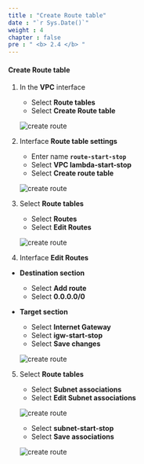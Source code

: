 ```yaml
---
title : "Create Route table"
date : "`r Sys.Date()`"
weight : 4
chapter : false
pre : " <b> 2.4 </b> "
---
```


#### Create Route table

1. In the **VPC** interface

   - Select **Route tables**
   - Select **Create Route table**
  
    ![create route](/aws-fcj-workshop01/images/2-createVPC/4CreateRoute/0001.png?width=90pc)

2. Interface **Route table settings**

   - Enter name **```route-start-stop```**
   - Select **VPC lambda-start-stop**
   - Select **Create route table**

    ![create route](/aws-fcj-workshop01/images/2-createVPC/4CreateRoute/0002.png?width=90pc)

3. Select **Route tables**
   
   - Select **Routes**
   - Select **Edit Routes**
  
    ![create route](/aws-fcj-workshop01/images/2-createVPC/4CreateRoute/0003.png?width=90pc)
  
  

4. Interface **Edit Routes**

 - **Destination section**
   - Select **Add route**
   - Select **0.0.0.0/0**
  
 - **Target section**
   - Select **Internet Gateway**
   - Select **igw-start-stop**
   - Select **Save changes**
  
    ![create route](/aws-fcj-workshop01/images/2-createVPC/4CreateRoute/0004.png?width=90pc)


5. Select **Route tables**

   - Select **Subnet associations**
   - Select **Edit Subnet associations**

    ![create route](/aws-fcj-workshop01/images/2-createVPC/4CreateRoute/0005.png?width=90pc)

   - Select **subnet-start-stop**
   - Select **Save associations**
  
    ![create route](/aws-fcj-workshop01/images/2-createVPC/4CreateRoute/0006.png?width=90pc)